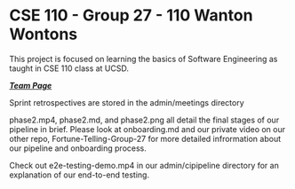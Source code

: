 # CSE 110 - Group 27 - 110 Wanton Wontons
This project is focused on learning the basics of Software Engineering as taught in CSE 110 class at UCSD.

[***Team Page***](admin/team.md)

Sprint retrospectives are stored in the admin/meetings directory

phase2.mp4, phase2.md, and phase2.png all detail the final stages of our pipeline in brief. Please look at onboarding.md and our private video on our other repo, Fortune-Telling-Group-27 for more detailed infrormation about our pipeline and onboarding process.

Check out e2e-testing-demo.mp4 in our admin/cipipeline directory for an explanation of our end-to-end testing.
